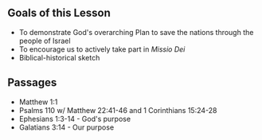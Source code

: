 ## Goals of this Lesson

- To demonstrate God's overarching Plan to save the nations through the people of Israel
- To encourage us to actively take part in *Missio Dei*
- Biblical-historical sketch

## Passages

- Matthew 1:1
- Psalms 110 w/ Matthew 22:41-46 and 1 Corinthians 15:24-28
- Ephesians 1:3-14 - God's purpose
- Galatians 3:14 - Our purpose